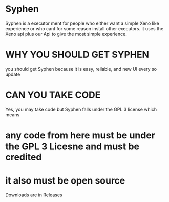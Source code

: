 # Syphen
Syphen is a executor ment for people who either want a simple Xeno like experience or who cant for some reason install other executors.
it uses the Xeno api plus our Api to give the most simple experience.


# WHY YOU SHOULD GET SYPHEN
you should get Syphen because it is easy, reilable, and new UI every so update


# CAN YOU TAKE CODE
Yes, you may take code but Syphen falls under the GPL 3 license which means
# any code from here must be under the GPL 3 Licesne and must be credited 

# it also must be open source


Downloads are in Releases
